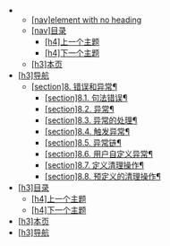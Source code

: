 * * [[nav]element with no heading]()
  * [[nav]目录]()
    * [[h4]上一个主题]()
    * [[h4]下一个主题]()
  * [[h3]本页]()
* [[h3]导航]()
  * [[section]8. 错误和异常¶](https://docs.python.org/zh-cn/3/tutorial/errors.html#errors-and-exceptions)
    * [[section]8.1. 句法错误¶](https://docs.python.org/zh-cn/3/tutorial/errors.html#syntax-errors)
    * [[section]8.2. 异常¶](https://docs.python.org/zh-cn/3/tutorial/errors.html#exceptions)
    * [[section]8.3. 异常的处理¶](https://docs.python.org/zh-cn/3/tutorial/errors.html#handling-exceptions)
    * [[section]8.4. 触发异常¶](https://docs.python.org/zh-cn/3/tutorial/errors.html#raising-exceptions)
    * [[section]8.5. 异常链¶](https://docs.python.org/zh-cn/3/tutorial/errors.html#exception-chaining)
    * [[section]8.6. 用户自定义异常¶](https://docs.python.org/zh-cn/3/tutorial/errors.html#user-defined-exceptions)
    * [[section]8.7. 定义清理操作¶](https://docs.python.org/zh-cn/3/tutorial/errors.html#defining-clean-up-actions)
    * [[section]8.8. 预定义的清理操作¶](https://docs.python.org/zh-cn/3/tutorial/errors.html#predefined-clean-up-actions)
* [[h3]目录]()
  * [[h4]上一个主题]()
  * [[h4]下一个主题]()
* [[h3]本页]()
* [[h3]导航]()
